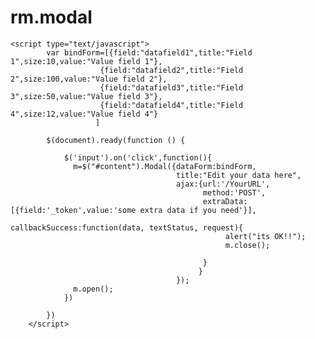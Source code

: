 # rm.modal


	<script type="text/javascript">
    	    var bindForm=[{field:"datafield1",title:"Field 1",size:10,value:"Value field 1"},
    	    			{field:"datafield2",title:"Field 2",size:100,value:"Value field 2"},
    	    			{field:"datafield3",title:"Field 3",size:50,value:"Value field 3"},
    	    			{field:"datafield4",title:"Field 4",size:12,value:"Value field 4"}
    	    		   ]

  	        $(document).ready(function () {
  	  
  	        	$('input').on('click',function(){
                  m=$("#content").Modal({dataForm:bindForm,
                                         title:"Edit your data here",
                                         ajax:{url:'/YourURL',
                                               method:'POST',
                                               extraData:[{field:'_token',value:'some extra data if you need'}],
                                               callbackSuccess:function(data, textStatus, request){
                                                	alert("its OK!!"); 	
                                                  	m.close();
                                                  
                                               }
                                              }
                                         });
                  m.open();
  	        	})

  	        })
    	</script>